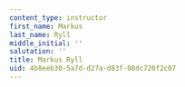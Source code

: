 ```yaml
---
content_type: instructor
first_name: Markus
last_name: Ryll
middle_initial: ''
salutation: ''
title: Markus Ryll
uid: 4b8eeb30-5a7d-d27a-d83f-08dc720f2c07
---
```

